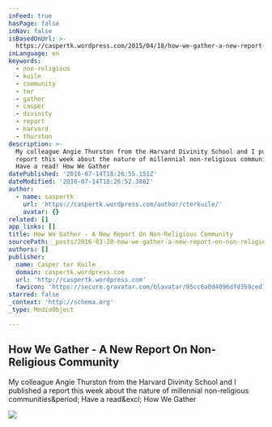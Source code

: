 ```yaml
---
inFeed: true
hasPage: false
inNav: false
isBasedOnUrl: >-
  https://caspertk.wordpress.com/2015/04/18/how-we-gather-a-new-report-on-non-religious-community/
inLanguage: en
keywords:
  - non-religious
  - kuile
  - community
  - ter
  - gather
  - casper
  - divinity
  - report
  - harvard
  - thurston
description: >-
  My colleague Angie Thurston from the Harvard Divinity School and I published a
  report this week about the nature of millennial non-religious communities.
  Have a read! How We Gather
datePublished: '2016-07-14T18:26:55.151Z'
dateModified: '2016-07-14T18:26:52.386Z'
author:
  - name: caspertk
    url: 'https://caspertk.wordpress.com/author/cterkuile/'
    avatar: {}
related: []
app_links: []
title: How We Gather - A New Report On Non-Religious Community
sourcePath: _posts/2016-03-20-how-we-gather-a-new-report-on-non-religious-community.md
authors: []
publisher:
  name: Casper ter Kuile
  domain: caspertk.wordpress.com
  url: 'http://caspertk.wordpress.com'
  favicon: 'https://secure.gravatar.com/blavatar/85cc6a0d4096dfd359ced793bc40c1e1?s=16'
starred: false
_context: 'http://schema.org'
_type: MediaObject

---
```

<article style=""><h1>How We Gather - A New Report On Non-Religious Community</h1><p>My colleague Angie Thurston from the Harvard Divinity School and I published a report this week about the nature of millennial non-religious communities&amp;period; Have a read&amp;excl; How We Gather</p><img src="https://i0.wp.com/caspertk.files.wordpress.com/2015/04/screen-shot-2015-04-18-at-18-44-57.png?fit=440%2C330&amp;ssl=1" /></article>